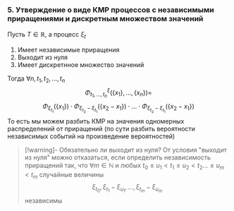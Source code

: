 ### 5. Утверждение о виде КМР процессов с независимыми приращениями и дискретным множеством значений

Пусть $T \in \mathbb{R}$, а процесс $\xi_{t}$
1) Имеет независимые приращения
2) Выходит из нуля
3) Имеет дискретнное множество значений

Тогда $\forall n, t_1, t_2, ..., t_n$ 
$$\Phi^{\xi}_{t_{1},\dots ,t_{n}}(\{x_{1}\}, \dots , \{x_{n}\}) = $$ $$\Phi_{\xi_{t_{1}}}(\{x_{1}\}) \cdot \Phi_{\xi_{t_{2}} - \xi_{t_{1}}}(\{x_{2} - x_{1}\})\cdot \dots \cdot\Phi_{\xi_{t_{2}} - \xi_{t_{1}}}(\{x_{2} - x_{1}\})$$
То есть мы можем разбить КМР на значения одномерных распределений от приращений (по сути разбить вероятности независимых событий на произведение вероятностей)

>[!warning]- Обязательно ли выходит из нуля?
>От условия "выходит из нуля" можно отказаться, если определить независимость приращений так, что $\forall m \in \mathbb{N}$ и любых $t_{0} \leq u_{1} < t_{1} \leq u_{2} < t_{2} \dots \leq u_{m} < t_{m}$ случайные величины $$\xi_{t_{0}}, \xi_{t_{1}} - \xi_{u_{1}}, \dots , \xi_{t_{m}} - \xi_{u_{m}}$$ независимы